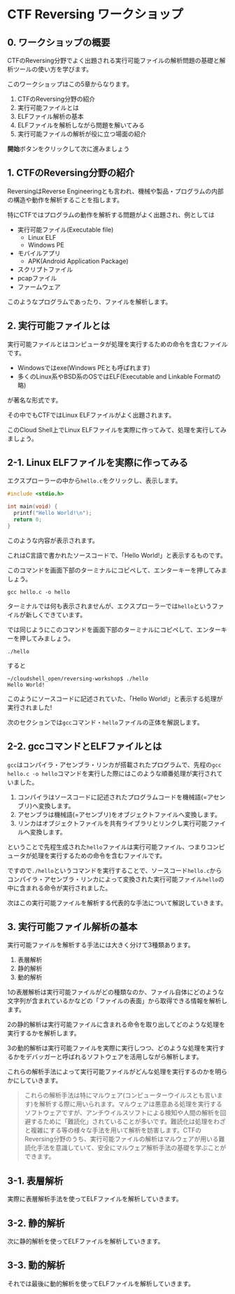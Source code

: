 # CTF Reversing ワークショップ

## 0. ワークショップの概要

CTFのReversing分野でよく出題される実行可能ファイルの解析問題の基礎と解析ツールの使い方を学びます。

このワークショップはこの5章からなります。

1. CTFのReversing分野の紹介
2. 実行可能ファイルとは
3. ELFファイル解析の基本
4. ELFファイルを解析しながら問題を解いてみる
5. 実行可能ファイルの解析が役に立つ場面の紹介

**開始**ボタンをクリックして次に進みましょう

## 1. CTFのReversing分野の紹介

ReversingはReverse Engineeringとも言われ、機械や製品・プログラムの内部の構造や動作を解析することを指します。

特にCTFではプログラムの動作を解析する問題がよく出題され、例としては

- 実行可能ファイル(Executable file)
  - Linux ELF
  - Windows PE
- モバイルアプリ
  - APK(Android Application Package)
- スクリプトファイル
- pcapファイル
- ファームウェア

このようなプログラムであったり、ファイルを解析します。

## 2. 実行可能ファイルとは

実行可能ファイルとはコンピュータが処理を実行するための命令を含むファイルです。

- Windowsではexe(Windows PEとも呼ばれます)
- 多くのLinux系やBSD系のOSではELF(Executable and Linkable Formatの略)

が著名な形式です。

その中でもCTFではLinux ELFファイルがよく出題されます。

このCloud Shell上でLinux ELFファイルを実際に作ってみて、処理を実行してみましょう。

## 2-1. Linux ELFファイルを実際に作ってみる

<walkthrough-editor-spotlight spotlightId="file-explorer">エクスプローラー</walkthrough-editor-spotlight>の中から`hello.c`をクリックし、表示します。

```cpp
#include <stdio.h>

int main(void) {
  printf("Hello World!\n");
  return 0;
}
```

このような内容が表示されます。

これはC言語で書かれたソースコードで、「Hello World!」と表示するものです。

このコマンドを画面下部のターミナルにコピペして、エンターキーを押してみましょう。

```
gcc hello.c -o hello
```

ターミナルでは何も表示されませんが、<walkthrough-editor-spotlight spotlightId="file-explorer">エクスプローラー</walkthrough-editor-spotlight>では`hello`というファイルが新しくできています。

では同じようにこのコマンドを画面下部のターミナルにコピペして、エンターキーを押してみましょう。

```
./hello
```

すると

```
~/cloudshell_open/reversing-workshop$ ./hello
Hello World!
```

このようにソースコードに記述されていた、「Hello World!」と表示する処理が実行されました!

次のセクションでは`gcc`コマンド・`hello`ファイルの正体を解説します。

## 2-2. gccコマンドとELFファイルとは

`gcc`はコンパイラ・アセンブラ・リンカが搭載されたプログラムで、先程の`gcc hello.c -o hello`コマンドを実行した際にはこのような順番処理が実行されていました。

1. コンパイラはソースコードに記述されたプログラムコードを機械語(=アセンブリ)へ変換します。
2. アセンブラは機械語(=アセンブリ)をオブジェクトファイルへ変換します。
3. リンカはオブジェクトファイルを共有ライブラリとリンクし実行可能ファイルへ変換します。

ということで先程生成された`hello`ファイルは実行可能ファイル、つまりコンピュータが処理を実行するための命令を含むファイルです。

ですので`./hello`というコマンドを実行することで、ソースコード`hello.c`からコンパイラ・アセンブラ・リンカによって変換された実行可能ファイル`hello`の中に含まれる命令が実行されました。

次はこの実行可能ファイルを解析する代表的な手法について解説していきます。

## 3. 実行可能ファイル解析の基本

実行可能ファイルを解析する手法には大きく分けて3種類あります。

1. 表層解析
2. 静的解析
3. 動的解析

1の表層解析は実行可能ファイルがどの種類なのか、ファイル自体にどのような文字列が含まれているかなどの「ファイルの表面」から取得できる情報を解析します。

2の静的解析は実行可能ファイルに含まれる命令を取り出してどのような処理を実行するかを解析します。

3の動的解析は実行可能ファイルを実際に実行しつつ、どのような処理を実行するかをデバッガーと呼ばれるソフトウェアを活用しながら解析します。

これらの解析手法によって実行可能ファイルがどんな処理を実行するのかを明らかにしていきます。

> これらの解析手法は特にマルウェア(コンピューターウイルスとも言います)を解析する際に用いられます。マルウェアは悪意ある処理を実行するソフトウェアですが、アンチウイルスソフトによる検知や人間の解析を回避するために「難読化」されていることが多いです。難読化は処理をわざと複雑にする等の様々な手法を用いて解析を妨害します。CTFのReversing分野のうち、実行可能ファイルの解析はマルウェアが用いる難読化手法を意識していて、安全にマルウェア解析手法の基礎を学ぶことができます。

## 3-1. 表層解析

実際に表層解析手法を使ってELFファイルを解析していきます。

## 3-2. 静的解析

次に静的解析を使ってELFファイルを解析していきます。

## 3-3. 動的解析

それでは最後に動的解析を使ってELFファイルを解析していきます。

